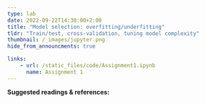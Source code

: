 ```yaml
---
type: lab
date: 2022-09-22T14:30:00+2:00
title: "Model selection: overfitting/underfitting"
tldr: "Train/test, cross-validation, tuning model complexity"
thumbnail: /_images/jupyter.png
hide_from_announcments: true

links: 
    - url: /static_files/code/Assignment1.ipynb
      name: Assignment 1
---
```

**Suggested readings & references:**
